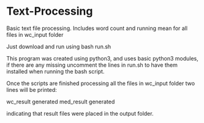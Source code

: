 # Text-Processing
Basic text file processing. Includes word count and  running mean for all files in wc_input folder

Just download and run using bash run.sh

This program was created using python3,
and uses basic python3 modules, if there are any missing
uncomment the lines in run.sh to have them installed 
when running the bash script.

Once the scripts are finished processing all the files in
wc_input folder two lines will be printed:

wc_result generated
med_result generated

indicating that result files were placed in the output folder.



